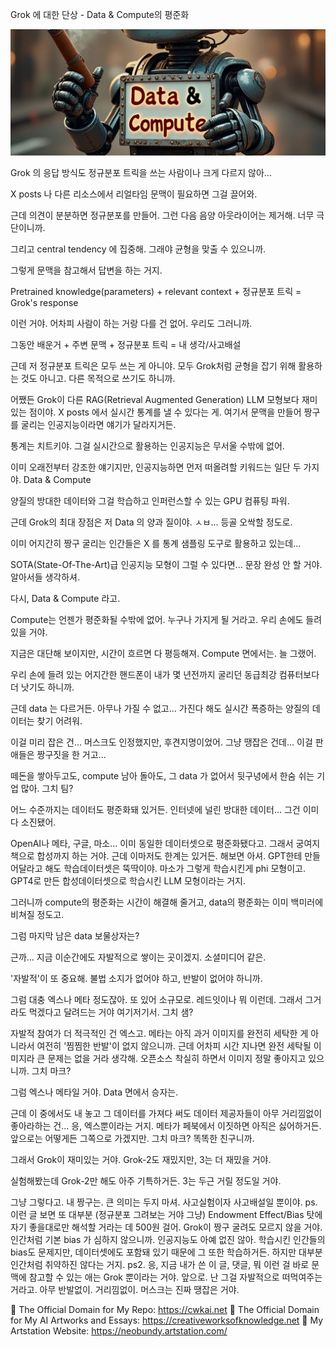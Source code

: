 Grok 에 대한 단상 - Data & Compute의 평준화

![img_40.png](..%2Fimages%2Fimg_40.png)

Grok 의 응답 방식도 정규분포 트릭을 쓰는 사람이나 크게 다르지 않아...

X posts 나 다른 리소스에서 리얼타임 문맥이 필요하면 그걸 끌어와.

근데 의견이 분분하면 정규분포를 만들어. 그런 다음 음양 아웃라이어는 제거해. 너무 극단이니까.

그리고 central tendency 에 집중해. 그래야 균형을 맞출 수 있으니까.

그렇게 문맥을 참고해서 답변을 하는 거지.

Pretrained knowledge(parameters) + relevant context + 정규분포 트릭 = Grok's response

이런 거야. 어차피 사람이 하는 거랑 다를 건 없어. 우리도 그러니까. 

그동안 배운거 + 주변 문맥 + 정규분포 트릭 = 내 생각/사고배설

근데 저 정규분포 트릭은 모두 쓰는 게 아니야. 모두 Grok처럼 균형을 잡기 위해 활용하는 것도 아니고. 다른 목적으로 쓰기도 하니까. 

어쨌든 Grok이 다른 RAG(Retrieval Augmented Generation) LLM 모형보다 재미있는 점이야. X posts 에서 실시간 통계를 낼 수 있다는 게. 여기서 문맥을 만들어 짱구를 굴리는 인공지능이라면 얘기가 달라지거든.

통계는 치트키야. 그걸 실시간으로 활용하는 인공지능은 무서울 수밖에 없어. 

이미 오래전부터 강조한 얘기지만, 인공지능하면 먼저 떠올려할 키워드는 일단 두 가지야.
Data & Compute

양질의 방대한 데이터와 그걸 학습하고 인퍼런스할 수 있는 GPU 컴퓨팅 파워.

근데 Grok의 최대 장점은 저 Data 의 양과 질이야. ㅅㅂ... 등골 오싹할 정도로.

이미 어지간히 짱구 굴리는 인간들은 X 를 통계 샘플링 도구로 활용하고 있는데... 

SOTA(State-Of-The-Art)급 인공지능 모형이 그럴 수 있다면... 문장 완성 안 할 거야. 알아서들 생각하셔.

다시, Data & Compute 라고.

Compute는 언젠가 평준화될 수밖에 없어. 누구나 가지게 될 거라고. 우리 손에도 들려 있을 거야. 

지금은 대단해 보이지만, 시간이 흐르면 다 평등해져. Compute 면에서는. 늘 그랬어. 

우리 손에 들려 있는 어지간한 핸드폰이 내가 몇 년전까지 굴리던 동급최강 컴퓨터보다 더 낫기도 하니까. 

근데 data 는 다르거든. 아무나 가질 수 없고... 가진다 해도 실시간 폭증하는 양질의 데이터는 찾기 어려워.

이걸 미리 잡은 건... 머스크도 인정했지만, 후견지명이었어. 그냥 땡잡은 건데... 이걸 판 애들은 짱구짓을 한 거고...

떼돈을 쌓아두고도, compute 남아 돌아도, 그 data 가 없어서 뒷구녕에서 한숨 쉬는 기업 많아. 그치 팀?

어느 수준까지는 데이터도 평준화돼 있거든. 인터넷에 널린 방대한 데이터... 그건 이미 다 소진됐어. 

OpenAI나 메타, 구글, 마소... 이미 동일한 데이터셋으로 평준화됐다고. 그래서 궁여지책으로 합성까지 하는 거야. 근데 이마저도 한계는 있거든. 해보면 아셔. GPT한테 만들어달라고 해도 학습데이터셋은 뚝딱이야. 마소가 그렇게 학습시킨게 phi 모형이고. GPT4로 만든 합성데이터셋으로 학습시킨 LLM 모형이라는 거지. 

그러니까 compute의 평준화는 시간이 해결해 줄거고, data의 평준화는 이미 백미러에 비쳐질 정도고.

그럼 마지막 남은 data 보물상자는?

근까... 지금 이순간에도 자발적으로 쌓이는 곳이겠지. 소셜미디어 같은.

'자발적'이 또 중요해. 불법 소지가 없어야 하고, 반발이 없어야 하니까.

그럼 대충 엑스나 메타 정도잖아. 또 있어 소규모로. 레드잇이나 뭐 이런데. 그래서 그거라도 먹겠다고 달려드는 거야 여기저기서. 그치 샘?

자발적 참여가 더 적극적인 건 엑스고. 메타는 아직 과거 이미지를 완전히 세탁한 게 아니라서 여전히 '찜찜한 반발'이 없지 않으니까. 근데 어차피 시간 지나면 완전 세탁될 이미지라 큰 문제는 없을 거라 생각해. 오픈소스 착실히 하면서 이미지 정말 좋아지고 있으니까. 그치 마크?

그럼 엑스나 메타일 거야. Data 면에서 승자는. 

근데 이 중에서도 내 놓고 그 데이터를 가져다 써도 데이터 제공자들이 아무 거리낌없이 좋아라하는 건... 응, 엑스뿐이라는 거지. 메타가 페북에서 이짓하면 아직은 싫어하거든. 앞으로는 어떻게든 그쪽으로 가겠지만. 그치 마크? 똑똑한 친구니까.

그래서 Grok이 재미있는 거야. Grok-2도 재밌지만, 3는 더 재밌을 거야.

실험해봤는데 Grok-2만 해도 아주 기특하거든. 3는 두근 거릴 정도일 거야.

그냥 그렇다고. 내 짱구는. 큰 의미는 두지 마셔. 사고실험이자 사고배설일 뿐이야.
ps. 이런 글 보면 또 대부분 (정규분포 그려보는 거야 그냥) Endowment Effect/Bias 탓에 자기 좋을대로만 해석할 거라는 데 500원 걸어. Grok이 짱구 굴려도 모르지 않을 거야. 인간처럼 기본 bias 가 심하지 않으니까. 인공지능도 아예 없진 않아. 학습시킨 인간들의 bias도 문제지만, 데이터셋에도 포함돼 있기 때문에 그 또한 학습하거든. 하지만 대부분 인간처럼 취약하진 않다는 거지.
ps2. 응, 지금 내가 쓴 이 글, 댓글, 뭐 이런 걸 바로 문맥에 참고할 수 있는 애는 Grok 뿐이라는 거야. 앞으로. 난 그걸 자발적으로 떠먹여주는 거라고. 아무 반발없이. 거리낌없이. 머스크는 진짜 땡잡은 거야.


🔗 The Official Domain for My Repo: https://cwkai.net
🔗 The Official Domain for My AI Artworks and Essays: https://creativeworksofknowledge.net
🔗 My Artstation Website: https://neobundy.artstation.com/